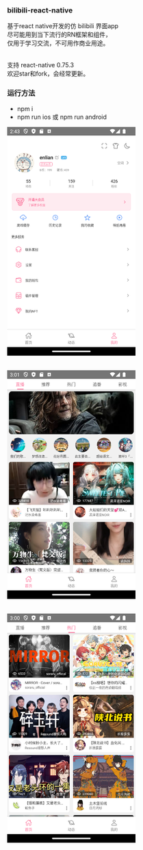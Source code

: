 ### bilibili-react-native
基于react native开发的仿 bilibili 界面app<br>
尽可能用到当下流行的RN框架和组件，<br>
仅用于学习交流，不可用作商业用途。<br><br>

支持 react-native 0.75.3<br>
欢迎star和fork，会经常更新。<br>

### 运行方法

- npm i <br>
- npm run ios 或 npm run android <br>

<img src="assets/img/Screenshot_1727577829.png" width="300"><br><br>

<img src="assets/img/Screenshot_1727535691.png" width="300"><br><br>

<img src="assets/img/Screenshot_1727535659.png" width="300"><br>

